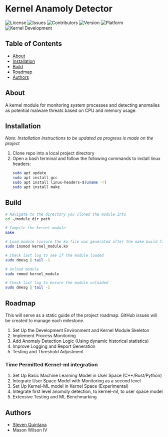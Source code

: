 # Kernel Anamoly Detector

![License](https://img.shields.io/badge/license-MIT-brightgreen)
![Issues](https://img.shields.io/github/issues/sequint/kernel-anomaly-detector)
![Contributors](https://img.shields.io/github/contributors/sequint/kernel-anomaly-detector)
![Version](https://img.shields.io/badge/version-1.0.0-blue)
![Platform](https://img.shields.io/badge/platform-Linux-brightgreen)
![Kernel Development](https://img.shields.io/badge/Kernel%20Development-Linux%20Kernel-brightgreen)

## Table of Contents

- [About](#About)
- [Installation](#Installation)
- [Build](#Build)
- [Roadmap](#Roadmap)
- [Authors](#Authors)

## About

A kernel module for monitoring system processes and detecting anomalies as potential malware threats based on CPU and memory usage.

## Installation

*Note: Installation instructions to be updated as progress is made on the project*

1. Clone repo into a local project directory
2. Open a bash terminal and follow the following commands to install linux headers:
   ```bash
   sudo apt update
   sudo apt install gcc
   sudo apt install linux-headers-$(uname -r)
   sudo apt install make
   ```

## Build

```bash
# Navigate to the directory you cloned the module into
cd ~/module_dir_path

# Compile the kernel module
make

# Load module (insure the ko file was generated after the make build first)
sudo insmod kernel_module.ko

# Check last log to see if the module loaded
sudo dmesg | tail -1

# Unload module
sudo rmmod kernel_module

# Check last log to ensure the module unloaded
sudo dmesg | tail -1
```

## Roadmap

This will serve as a static guide of the project roadmap.  GitHub issues will be created to manage each milestone.

1. Set Up the Development Environment and Kernel Module Skeleton
2. Implement Process Monitoring
3. Add Anomaly Detection Logic (Using dynamic historical statistics)
4. Improve Logging and Report Generation
5. Testing and Threshold Adjustment

### Time Permitted Kernel-ml integration

1. Set Up Basic Machine Learning Model in User Space (C++/Rust/Python)
2. Integrate User Space Model with Monitoring as a second level
3. Set Up Kernel-ML model in Kernel Space (Experimental)
4. Integrate first level anomoly detection, to kernel-ml, to user space model
5. Extensive Testing and ML Benchmarking

## Authors

- [Steven Quintana](https://github.com/sequint)
- Mason Wilson IV